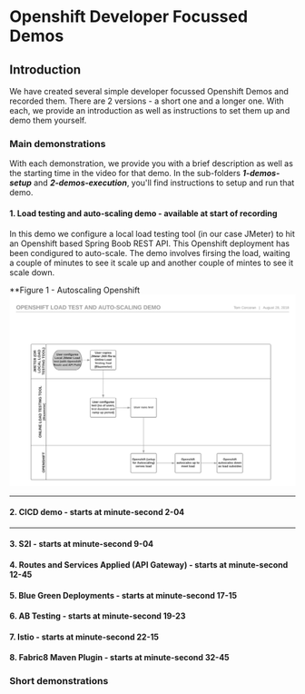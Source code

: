 # Openshift Developer Focussed Demos

## Introduction
We have created several simple developer focussed Openshift Demos and recorded them. There are 2 versions - a short one and a longer one. With each, we provide an introduction as well as instructions to set them up and demo them yourself.

### Main demonstrations
With each demonstration, we provide you with a brief description as well as the starting time in the video for that demo. In the sub-folders **_1-demos-setup_** and **_2-demos-execution_**, you'll find instructions to setup and run that demo.

#### 1. Load testing and auto-scaling demo - available at start of recording
In this demo we configure a local load testing tool (in our case JMeter) to hit an Openshift based Spring Boob REST API. This Openshift deployment has been condigured to auto-scale. The demo involves firsing the load, waiting a couple of minutes to see it scale up and another couple of mintes to see it scale down.

**Figure 1 - Autoscaling Openshift
![Load test demo](https://github.com/tnscorcoran/openshift-demos/blob/master/images/Openshift%20Demo%20-%201%20-%20Load%20Test.png)
  
_________________________________________________________________________________________________________  

#### 2. CICD demo - starts at minute-second 2-04

  
_________________________________________________________________________________________________________  

#### 3. S2I - starts at minute-second 9-04


#### 4. Routes and Services Applied (API Gateway) - starts at minute-second 12-45


#### 5. Blue Green Deployments - starts at minute-second 17-15


#### 6. AB Testing - starts at minute-second 19-23


#### 7. Istio - starts at minute-second 22-15


#### 8. Fabric8 Maven Plugin - starts at minute-second 32-45




### Short demonstrations


